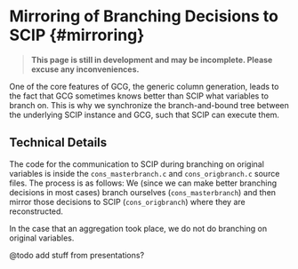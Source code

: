 # Mirroring of Branching Decisions to SCIP {#mirroring}
> **This page is still in development and may be incomplete. Please excuse any inconveniences.**

One of the core features of GCG, the generic column generation, leads to the
fact that GCG sometimes knows better than SCIP what variables to branch on.
This is why we synchronize the branch-and-bound tree between the underlying
SCIP instance and GCG, such that SCIP can execute them.

## Technical Details
The code for the communication to SCIP during branching on original variables is inside the
`cons_masterbranch.c` and `cons_origbranch.c` source files. The process is as follows:
We (since we can make better branching decisions in most cases) branch ourselves
(`cons_masterbranch`) and then mirror those decisions to SCIP (`cons_origbranch`)
where they are reconstructed.

In the case that an aggregation took place, we do not do branching on original variables.

@todo add stuff from presentations?
